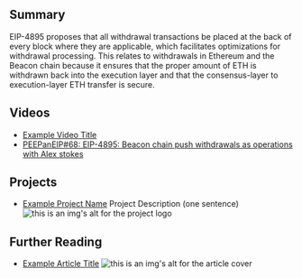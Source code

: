 ## Summary

EIP-4895 proposes that all withdrawal transactions be placed at the back of every block where they are applicable, which facilitates optimizations for withdrawal processing. This relates to withdrawals in Ethereum and the Beacon chain because it ensures that the proper amount of ETH is withdrawn back into the execution layer and that the consensus-layer to execution-layer ETH transfer is secure.

## Videos

- [Example Video Title](https://www.youtube.com/watch?v=TDGq4aeevgY)
- [PEEPanEIP#68: EIP-4895: Beacon chain push withdrawals as operations with Alex stokes](https://www.youtube.com/watch?v=CcL9RJBljUs&list=PL4cwHXAawZxqu0PKKyMzG_3BJV_xZTi1F&index=45)

## Projects

- [Example Project Name](https://xxxx.xxx/xxxxx) Project Description (one sentence) ![this is an img's alt for the project logo](https://xxxx.xxx/project-logo.xxx)

## Further Reading

- [Example Article Title](https://xxxx.xxx/xxxxx) ![this is an img's alt for the article cover](https://xxxx.xxx/article-cover.xxx)
